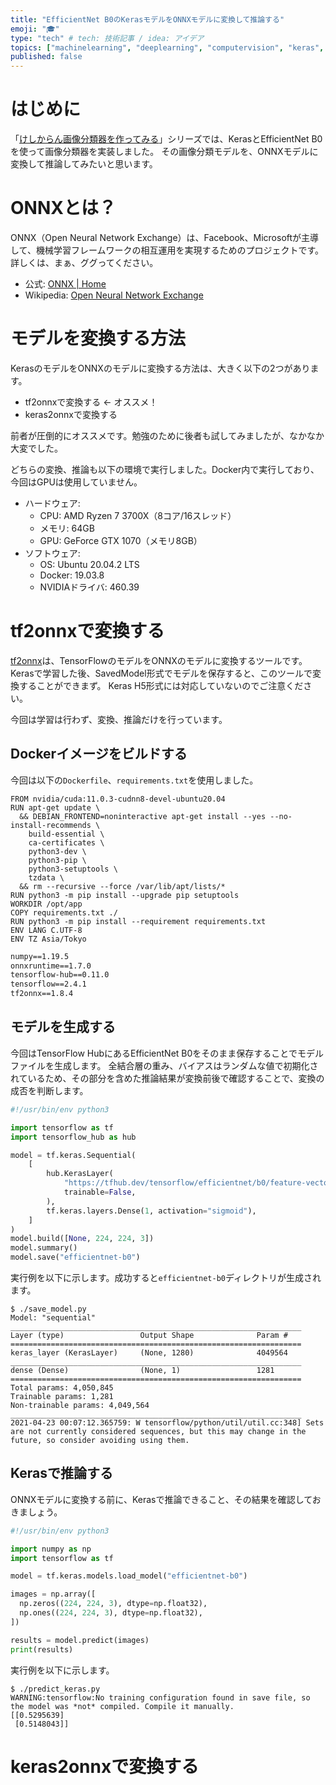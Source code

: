 ```yaml
---
title: "EfficientNet B0のKerasモデルをONNXモデルに変換して推論する"
emoji: "🎓"
type: "tech" # tech: 技術記事 / idea: アイデア
topics: ["machinelearning", "deeplearning", "computervision", "keras", "onnx"]
published: false
---
```


# はじめに

「[けしからん画像分類器を作ってみる](202102-pornography-classifier-1)」シリーズでは、KerasとEfficientNet B0を使って画像分類器を実装しました。
その画像分類モデルを、ONNXモデルに変換して推論してみたいと思います。

# ONNXとは？

ONNX（Open Neural Network Exchange）は、Facebook、Microsoftが主導して、機械学習フレームワークの相互運用を実現するためのプロジェクトです。詳しくは、まぁ、ググってください。

* 公式: [ONNX | Home](https://onnx.ai/)
* Wikipedia: [Open Neural Network Exchange](https://ja.wikipedia.org/wiki/Open_Neural_Network_Exchange)

# モデルを変換する方法

KerasのモデルをONNXのモデルに変換する方法は、大きく以下の2つがあります。

* tf2onnxで変換する ← オススメ！
* keras2onnxで変換する

前者が圧倒的にオススメです。勉強のために後者も試してみましたが、なかなか大変でした。

どちらの変換、推論も以下の環境で実行しました。Docker内で実行しており、今回はGPUは使用していません。

* ハードウェア:
    * CPU: AMD Ryzen 7 3700X（8コア/16スレッド）
    * メモリ: 64GB
    * GPU: GeForce GTX 1070（メモリ8GB）
* ソフトウェア:
    * OS: Ubuntu 20.04.2 LTS
    * Docker: 19.03.8
    * NVIDIAドライバ: 460.39

# tf2onnxで変換する

[tf2onnx](https://github.com/onnx/tensorflow-onnx)は、TensorFlowのモデルをONNXのモデルに変換するツールです。
Kerasで学習した後、SavedModel形式でモデルを保存すると、このツールで変換することができまず。
Keras H5形式には対応していないのでご注意ください。

今回は学習は行わず、変換、推論だけを行っています。

## Dockerイメージをビルドする

今回は以下の`Dockerfile`、`requirements.txt`を使用しました。

```Dockerfile:Dockerfile
FROM nvidia/cuda:11.0.3-cudnn8-devel-ubuntu20.04
RUN apt-get update \
  && DEBIAN_FRONTEND=noninteractive apt-get install --yes --no-install-recommends \
    build-essential \
    ca-certificates \
    python3-dev \
    python3-pip \
    python3-setuptools \
    tzdata \
  && rm --recursive --force /var/lib/apt/lists/*
RUN python3 -m pip install --upgrade pip setuptools
WORKDIR /opt/app
COPY requirements.txt ./
RUN python3 -m pip install --requirement requirements.txt
ENV LANG C.UTF-8
ENV TZ Asia/Tokyo
```

```text:requirements.txt
numpy==1.19.5
onnxruntime==1.7.0
tensorflow-hub==0.11.0
tensorflow==2.4.1
tf2onnx==1.8.4
```

## モデルを生成する

今回はTensorFlow HubにあるEfficientNet B0をそのまま保存することでモデルファイルを生成します。
全結合層の重み、バイアスはランダムな値で初期化されているため、その部分を含めた推論結果が変換前後で確認することで、変換の成否を判断します。

```py:save_model.py
#!/usr/bin/env python3

import tensorflow as tf
import tensorflow_hub as hub

model = tf.keras.Sequential(
    [
        hub.KerasLayer(
            "https://tfhub.dev/tensorflow/efficientnet/b0/feature-vector/1",
            trainable=False,
        ),
        tf.keras.layers.Dense(1, activation="sigmoid"),
    ]
)
model.build([None, 224, 224, 3])
model.summary()
model.save("efficientnet-b0")
```

実行例を以下に示します。成功すると`efficientnet-b0`ディレクトリが生成されます。

```
$ ./save_model.py
Model: "sequential"
_________________________________________________________________
Layer (type)                 Output Shape              Param #
=================================================================
keras_layer (KerasLayer)     (None, 1280)              4049564
_________________________________________________________________
dense (Dense)                (None, 1)                 1281
=================================================================
Total params: 4,050,845
Trainable params: 1,281
Non-trainable params: 4,049,564
_________________________________________________________________
2021-04-23 00:07:12.365759: W tensorflow/python/util/util.cc:348] Sets are not currently considered sequences, but this may change in the future, so consider avoiding using them.
```

## Kerasで推論する

ONNXモデルに変換する前に、Kerasで推論できること、その結果を確認しておきましょう。

```py:predict_keras.py
#!/usr/bin/env python3

import numpy as np
import tensorflow as tf

model = tf.keras.models.load_model("efficientnet-b0")

images = np.array([
  np.zeros((224, 224, 3), dtype=np.float32),
  np.ones((224, 224, 3), dtype=np.float32),
])

results = model.predict(images)
print(results)
```

実行例を以下に示します。

```
$ ./predict_keras.py
WARNING:tensorflow:No training configuration found in save file, so the model was *not* compiled. Compile it manually.
[[0.5295639]
 [0.5148043]]
```

# keras2onnxで変換する
